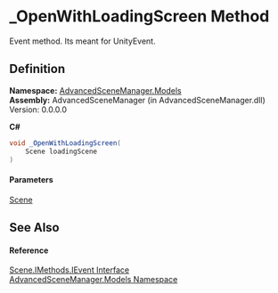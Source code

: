 # \_OpenWithLoadingScreen Method

Event method. Its meant for UnityEvent.

## Definition

**Namespace:** [AdvancedSceneManager.Models](N_AdvancedSceneManager_Models.md)\
**Assembly:** AdvancedSceneManager (in AdvancedSceneManager.dll) Version: 0.0.0.0

**C#**

```c#
void _OpenWithLoadingScreen(
	Scene loadingScene
)
```

#### Parameters

&#x20; [Scene](T_AdvancedSceneManager_Models_Scene.md)&#x20;

## See Also

#### Reference

[Scene.IMethods.IEvent Interface](T_AdvancedSceneManager_Models_Scene_IMethods_IEvent.md)\
[AdvancedSceneManager.Models Namespace](N_AdvancedSceneManager_Models.md)
